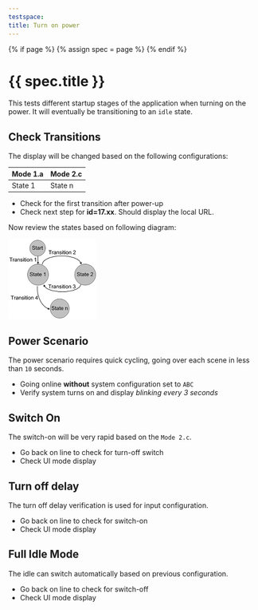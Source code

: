 ```yaml
---
testspace:
title: Turn on power
---
```


{% if page %} {% assign spec = page %} {% endif %}

# {{ spec.title }}
This tests different startup stages of the application when turning on the power. It will eventually be transitioning to an `idle` state. 

## Check Transitions
The display will be changed based on the following configurations: 

Mode 1.a | Mode 2.c
-------- | --------
 State 1 | State n

- Check for the first transition after power-up
- Check next step for **id=17.xx**. Should display the local URL. 

Now review the states based on following diagram:

![states](./states.png "State machine")

## Power Scenario
The power scenario requires quick cycling, going over each scene in less than `10` seconds.

- Going online **without** system configuration set to `ABC`
- Verify system turns on and display *blinking every 3 seconds*

## Switch On
The switch-on will be very rapid based on the `Mode 2.c`. 

- Go back on line to check for turn-off switch
- Check UI mode display


## Turn off delay
The turn off delay verification is used for input configuration.

- Go back on line to check for switch-on
- Check UI mode display

## Full Idle Mode
The idle can switch automatically based on previous configuration.


- Go back on line to check for switch-off
- Check UI mode display

